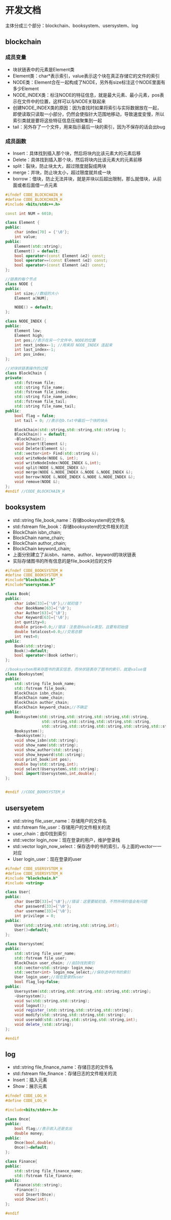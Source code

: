 # 开发文档

主体分成三个部分：blockchain、booksystem、usersystem、log

## blockchain

### 成员变量

- 块状链表中的元素是Element类
- Element类：char*表示索引，value表示这个块在真正存储它的文件的索引
- NODE类：Element合在一起构成了NODE，另外有size标注这个NODE里面有多少Element
- NODE_INDEX类：标注NODE的特征信息，就是最大元素、最小元素，pos表示在文件中的位置，这样可以与NODE关联起来
- 创建NODE_INDEX类的原因：因为查找时如果将索引与实际数据放在一起，即使读取只读取一小部分，仍然会使指针大范围地移动，导致速度变慢，所以索引类就是要将这些特征信息压缩聚集到一起
- tail：另外存了一个文件，用来指示最后一块的索引，因为不保存的话会出bug

### 成员函数

- Insert：具体找到插入那个块，然后将块内比该元素大的元素后移
- Delete：具体找到插入那个块，然后将块内比该元素大的元素前移
- split：裂块，防止块太大，超过限度就裂成两块
- merge：并块，防止块太小，超过限度就并成一块
- borrow：借块，防止无法并块，就是并块以后超出限制，那么就借块，从前面或者后面借一点元素

```cpp
#ifndef CODE_BLOCKCHAIN_H
#define CODE_BLOCKCHAIN_H
#include <bits/stdc++.h>

const int NUM = 6010;

class Element {
public:
    char index[70] = {'\0'};
    int value;
public:
    Element(std::string);
    Element() = default;
    bool operator<(const Element &e2) const;
    bool operator==(const Element &e2) const;
    bool operator>(const Element &e2) const;
};

//链表的每个节点
class NODE {
public:
    int size;//数组的大小
    Element a[NUM];

    NODE() = default;
};

class NODE_INDEX {
public:
    Element low;
    Element high;
    int pos;//表示在另一个文件中，NODE的位置
    int next_index=-1; //用来将 NODE_INDEX 连起来
    int last_index=-1; 
    int pos_index;
};

//对块状链表操作的过程
class BlockChain {
private:
    std::fstream file;
    std::string file_name;
    std::fstream file_index;
    std::string file_name_index;
    std::fstream file_tail;
    std::string file_name_tail;
public:
    bool flag = false;
    int tail = 0; //表示在b.txt中最后一个块的块头

    BlockChain(std::string,std::string,std::string );
    BlockChain() = default;
    ~BlockChain();
    void Insert(Element &);
    void Delete(Element &);
    std::vector<int> Find(std::string &);
    void writeNode(NODE &, int);
    void writeNodeIndex(NODE_INDEX &,int);
    void split(NODE &,NODE_INDEX &);
    void merge(NODE &,NODE_INDEX &,NODE &,NODE_INDEX &);
    void borrow(NODE &,NODE_INDEX &,NODE &,NODE_INDEX &);
    void remove(NODE &);
};
#endif //CODE_BLOCKCHAIN_H
```

## booksystem

- std::string file_book_name：存储booksystem的文件名
- std::fstream file_book：存储booksystem的文件相关的流
- BlockChain isbn_chain;
- BlockChain name_chain;
- BlockChain author_chain;
- BlockChain keyword_chain;
- 上面分别建立了从isbn、name、author、keyword的块状链表
- 实际存储图书的所有信息的是file_book对应的文件

```cpp
#ifndef CODE_BOOKSYSTEM_H
#define CODE_BOOKSYSTEM_H
#include"blockchain.h"
#include"usersystem.h"

class Book{
public:
    char isbn[33]={'\0'};//赋初值？
    char BookName[63]={'\0'};
    char Author[63]={'\0'};
    char Keyword[63]={'\0'};
    int quntity=0;
    double price=0.0;//错误：注意是double类型，且要有初始值
    double totalcost=0.0;//交易总额
    int rest=0;
public:
    Book(std::string);
    Book()=default;
    bool operator<(Book &other);
};

//booksystem用来存图书的真实信息，而块状链表存了图书的索引，就是value值
class Booksystem{
public:
    std::string file_book_name;
    std::fstream file_book;
    BlockChain isbn_chain;
    BlockChain name_chain;
    BlockChain author_chain;
    BlockChain keyword_chain;//不确定
public:
    Booksystem(std::string,std::string,std::string,std::string,
                std::string,std::string,std::string,std::string,
                std::string,std::string,std::string,std::string,std::string);
    Booksystem();
    ~Booksystem();
    void show_isbn(std::string);
    void show_name(std::string);
    void show_author(std::string);
    void show_keyword(std::string);
    void print_book(int pos);
    double buy(std::string,int);
    void select(Usersystem&,std::string);
    bool import(Usersystem&,int,double);
};    


#endif //CODE_BOOKSYSTEM_H
```
  

## usersyetem

- std::string file_user_name：存储用户的文件名
- std::fstream file_user：存储用户的文件相关的流
- user_chain：由ID找到索引
- std::vector login_now：现在登录的用户，维护登录栈
- std::vector login_now_select：保存选中的书的索引，与上面的vector一一对应
- User login_user：现在登录的user

``` cpp
#ifndef CODE_USERSYSTEM_H
#define CODE_USERSYSTEM_H
#include "blockchain.h"
#include <string>

class User{
public:
    char UserID[33]={'\0'};//错误：这里要赋初值，不然所得的值会有问题
    char password[33]={'\0'};
    char username[33]={'\0'};
    int privilege = 0;
public:
    User(std::string,std::string,std::string,int);
    User()=default;
};

class Usersystem{
public:
    std::string file_user_name;
    std::fstream file_user;
    BlockChain user_chain; //由ID找到索引
    std::vector<std::string> login_now;
    std::vector<int> login_now_select;//保存选中的书的索引
    User login_user;//现在登录的user
    bool flag_log=false;
public:
    Usersystem(std::string,std::string,std::string,std::string);
    ~Usersystem();
    void su(std::string,std::string);
    void logout();
    void register_(std::string,std::string,std::string);
    void modify(std::string,std::string,std::string);
    void useradd(std::string,std::string,std::string,int);
    void delete_(std::string);
};

#endif
```

## log

- std::string file_finance_name：存储日志的文件名
- std::fstream file_finance：存储日志的文件相关的流
- Insert：插入元素
- Show：展示元素

```cpp
#ifndef CODE_LOG_H
#define CODE_LOG_H

#include<bits/stdc++.h>

class Once{
public:
    bool flag;//表示收入还是支出
    double money;
public:
    Once(bool,double);
    Once()=default;
};

class Finance{
public:
    std::string file_finance_name;
    std::fstream file_finance;
public:
    Finance(std::string);
    ~Finance();
    void Insert(Once);
    void Show(int);
};

#endif
```
